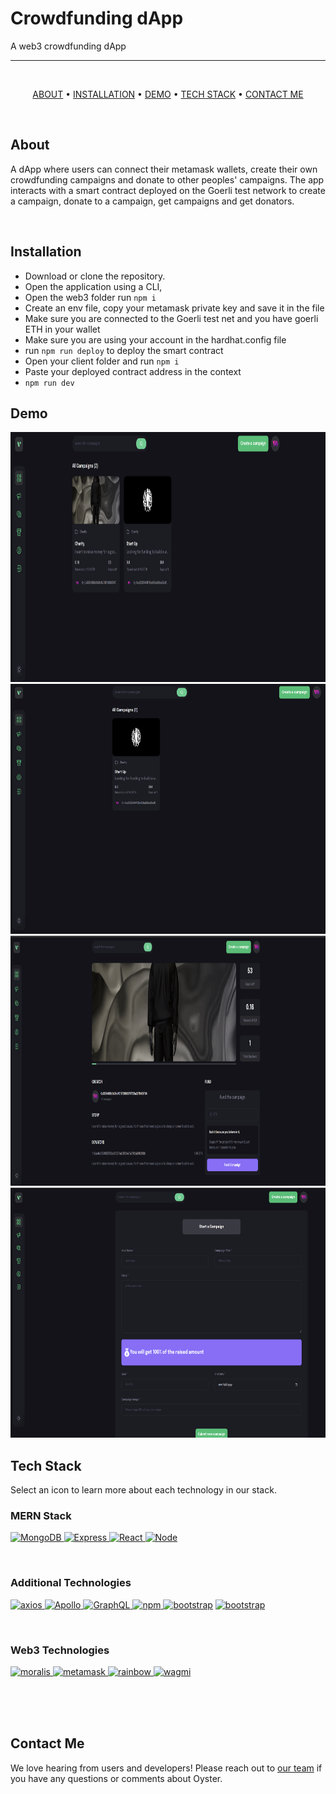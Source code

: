 # Crowdfunding dApp

A web3 crowdfunding dApp

---

<br />

<div align="center">

[ABOUT](#about) •
[INSTALLATION](#installation) •
[DEMO](#demo) •
[TECH STACK](#tech-stack) •
[CONTACT ME](#contact-me)

</div>

<br />

## About

A dApp where users can connect their metamask wallets, create their own crowdfunding campaigns and donate to other peoples' campaigns. The app interacts with a smart contract deployed on the Goerli test network to create a campaign, donate to a campaign, get campaigns and get donators.

<br />

## Installation

- Download or clone the repository.
- Open the application using a CLI,
- Open the web3 folder run `npm i`
- Create an env file, copy your metamask private key and save it in the file
- Make sure you are connected to the Goerli test net and you have goerli ETH in your wallet
- Make sure you are using your account in the hardhat.config file
- run `npm run deploy` to deploy the smart contract
- Open your client folder and run `npm i`
- Paste your deployed contract address in the context
- `npm run dev`

## Demo

<img src="./assets/home-page.png" alt="demo" style="width: 600px; height: 400px;" width="600" height="400"/>
<img src="./assets/my-campaigns.png" alt="demo" style="width: 600px; height: 400px;" width="600" height="400"/>
<img src="./assets/single-campaign.png" alt="demo" style="width: 600px; height: 400px;" width="600" height="400"/>
<img src="./assets/create-campaign.png" alt="demo" style="width: 600px; height: 400px;" width="600" height="400"/>

<br />

## Tech Stack

Select an icon to learn more about each technology in our stack.

### MERN Stack

<a href="https://www.mongodb.com/" target=""><img src="./Assets/Techstack/mongodb-icon.svg" alt="MongoDB" style="width: 60px; height: 60px;" width="60" height="60"/>
<a href="https://expressjs.com/" target=""><img src="./Assets/Techstack/expressjs.svg" alt="Express" style="width: 60px; height: 60px;" width="60" height="60"/>
<a href="https://reactjs.org/" target=""><img src="./Assets/Techstack/react.svg" alt="React" style="width: 60px; height: 60px;" width="60" height="60"/>
<a href="https://nodejs.org/" target=""><img src="./Assets/Techstack/nodejs-icon.svg" alt="Node" style="width: 60px; height: 60px;" width="60" height="60"/></a>

<br  />

### Additional Technologies

<a href="https://axios-http.com/" target=""><img src="./Assets/Techstack/axios.svg" alt="axios" style="width: 60px; height: 60px;" width="60" height="60"/>
<a href="https://www.apollographql.com/" target=""><img src="./Assets/Techstack/apollostack.svg" alt="Apollo" style="width: 60px; height: 60px;" width="60" height="60"/>
<a href="https://graphql.org/" target=""><img src="./Assets/Techstack/graphql.svg" alt="GraphQL" style="width: 60px; height: 60px;" width="60" height="60"/>
<a href="https://www.npmjs.com/" target=""><img src="./Assets/Techstack/npm-icon.svg" alt="npm" style="width: 60px; height: 60px;" width="60" height="60"/>
<a href="https://lottiefiles.github.io/lottie-docs/" target=""><img src="./Assets/Techstack/lottie-logo.png" alt="bootstrap" style="width: 60px; height: 60px;" width="60" height="60"/></a>
<a href="https://getbootstrap.com/" target=""><img src="./Assets/Techstack/bootstrap.svg" alt="bootstrap" style="width: 60px; height: 60px;" width="60" height="60"/></a>

<br  />

### Web3 Technologies

<a href="https://moralis.io/" target=""><img src="./Assets/Techstack/moralis.png" alt="moralis" style="width: 60px; height: 60px;" width="60" height="60"/>
<a href="https://metamask.io/" target=""><img src="./Assets/Techstack/metamask-icon.svg" alt="metamask" style="width: 60px; height: 60px;" width="60" height="60"/>
<a href="https://www.rainbowkit.com/" target=""><img src="./Assets/Techstack/rainbow.png" alt="rainbow" style="width: 60px; height: 60px;" width="60" height="60"/>
<a href="https://wagmi.sh/" target=""><img src="./Assets/Techstack/wagmi.png" alt="wagmi" style="width: 60px; height: 60px;" width="60" height="60"/></a>

<br />
<br />

<br />

## Contact Me

We love hearing from users and developers! Please reach out to [our team](mailto:bethdecarlo@gmail.com,joseobm92@gmail.com) if you have any questions or comments about Oyster.

<br />
